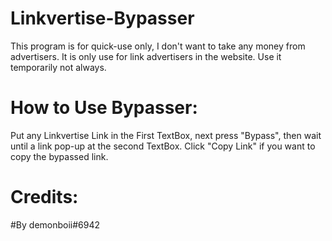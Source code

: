 # Linkvertise-Bypasser
This program is for quick-use only, I don't want to take any money from advertisers.
It is only use for link advertisers in the website. Use it temporarily not always.

# How to Use Bypasser:
Put any Linkvertise Link in the First TextBox, next press
"Bypass", then wait until a link pop-up at the second TextBox.
Click "Copy Link" if you want to copy the bypassed link.

# Credits:
#By demonboii#6942


